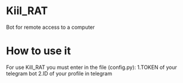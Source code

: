 # Kiil_RAT
Bot for remote access to a computer

# How to use it
For use Kill_RAT you must enter in the file (config.py):
1.TOKEN of your telegram bot
2.ID of your profile in telegram
